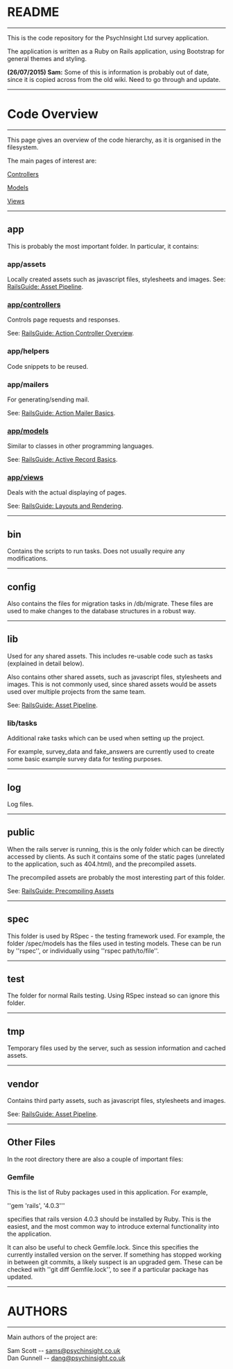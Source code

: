 README
=======
-------

This is the code repository for the PsychInsight Ltd survey application.

The application is written as a Ruby on Rails application, using Bootstrap for general themes and styling.
  
**(26/07/2015) Sam:** Some of this is information is probably out of date, since it is copied across from the old wiki. Need to go through and update.

------
  

Code Overview
=======
-------

This page gives an overview of the code hierarchy, as it is organised in the filesystem.

The main pages of interest are:

[Controllers](app/controllers)

[Models](app/models)

[Views](app/views)

-------

app
-------

This is probably the most important folder. In particular, it contains:

### app/assets

Locally created assets such as javascript files, stylesheets and images. 
See: [RailsGuide: Asset Pipeline](http://guides.rubyonrails.org/asset_pipeline.html).

### [app/controllers](app/controllers)

Controls page requests and responses. 

See: [RailsGuide: Action Controller Overview](http://guides.rubyonrails.org/action_controller_overview.html).

### app/helpers 
Code snippets to be reused.

### app/mailers 
For generating/sending mail.

See: [RailsGuide: Action Mailer Basics](http://guides.rubyonrails.org/action_mailer_basics.html).

### [app/models](app/models) 
Similar to classes in other programming languages. 

See: [RailsGuide: Active Record Basics](http://guides.rubyonrails.org/active_record_basics.html).

### [app/views](app/views)

Deals with the actual displaying of pages. 

See: [RailsGuide: Layouts and Rendering](http://guides.rubyonrails.org/layouts_and_rendering.html).

-------

bin 
---------

Contains the scripts to run tasks. Does not usually require any modifications.

-------

config 
---------

Also contains the files for migration tasks in /db/migrate. These files are used to make changes to the database structures in a robust way.  

-------

lib 
---------

Used for any shared assets. This includes re-usable code such as tasks (explained in detail below).

Also contains other shared assets, such as javascript files, stylesheets and images. This is not commonly used, since shared assets would be assets used over multiple projects from the same team.

See: [RailsGuide: Asset Pipeline](http://guides.rubyonrails.org/asset_pipeline.html).

### lib/tasks

Additional rake tasks which can be used when setting up the project.

For example, survey_data and fake_answers are currently used to create some basic example survey data for testing purposes.

-------

log 
---------

Log files.

-------

public 
---------

When the rails server is running, this is the only folder which can be directly accessed by clients. As such it contains some of the static pages (unrelated to the application, such as 404.html), and the precompiled assets.

The precompiled assets are probably the most interesting part of this folder.

See: [RailsGuide: Precompiling Assets](http://guides.rubyonrails.org/asset_pipeline.html#precompiling-assets)

-------

spec 
---------

This folder is used by RSpec - the testing framework used. For example, the folder /spec/models has the files used in testing models. These can be run by ''rspec'', or individually using ''rspec path/to/file''.

-------

test 
---------

The folder for normal Rails testing. Using RSpec instead so can ignore this folder.

-------

tmp 
---------

Temporary files used by the server, such as session information and cached assets.

-------

vendor 
---------

Contains third party assets, such as javascript files, stylesheets and images.

See: [RailsGuide: Asset Pipeline](http://guides.rubyonrails.org/asset_pipeline.html).


-------

Other Files 
---------

In the root directory there are also a couple of important files:

### Gemfile
This is the list of Ruby packages used in this application. For example,

''gem 'rails', '4.0.3'''

specifies that rails version 4.0.3 should be installed by Ruby. This is the easiest, and the most common way to introduce external functionality into the application. 

It can also be useful to check Gemfile.lock. Since this specifies the currently installed version on the server. If something has stopped working in between git commits, a likely suspect is an upgraded gem. These can be checked with ''git diff Gemfile.lock'', to see if a particular package has updated.
  
  
-------

AUTHORS
=======
-------

Main authors of the project are:

Sam Scott -- <sams@psychinsight.co.uk>  
Dan Gunnell -- <dang@psychinsight.co.uk>

